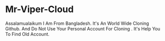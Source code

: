 # Mr-Viper-Cloud
Assalamualaikum  I Am From Bangladesh.  It's An World Wide Cloning Github.  And Do Not Use Your Personal Account For Cloning .  It's Help You To Find Old Account.
